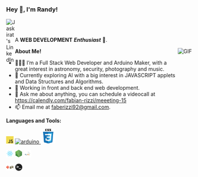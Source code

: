 <h3 title="hehehe"> Hey 👋, I'm Randy!</h3>

<a href="www.linkedin.com/in/randy-gutierrez-4422a423b">
  <img align="left" alt="Jaskirat's LinkedIn" width="24px" src="https://cdn.jsdelivr.net/npm/simple-icons@v3/icons/linkedin.svg" />
</a>

<br />
<br />

A **WEB DEVELOPMENT** ***Enthusiast*** 🚀.
 

  <img align="right" alt="GIF" src="https://i.pinimg.com/originals/e4/26/70/e426702edf874b181aced1e2fa5c6cde.gif" height="250" />

**About Me!**

- 👨🏽‍💻 I’m a Full Stack Web Developer and Arduino Maker, with a great interest in astronomy, security, photography and music.
- 🌱 Currently exploring AI with a big interest in JAVASCRIPT applets and Data Structures and Algorithms. 
- 🤔 Working in front and back end web development.
- 💬 Ask me about anything, you can schedule a videocall at https://calendly.com/fabian-rizzi/meeeting-15
- 📫 Email me at [faberizzi92@gmail.com](mailto:faberizzi92@gmail.com).



**Languages and Tools:**  

<code><img height="20" src="https://raw.githubusercontent.com/github/explore/80688e429a7d4ef2fca1e82350fe8e3517d3494d/topics/javascript/javascript.png"></code>
 <a href="https://www.arduino.cc/" target="_blank"> <img src="https://cdn.worldvectorlogo.com/logos/arduino-1.svg" alt="arduino" width="40" height="40"/> </a>
<a href="https://www.w3schools.com/css/" target="_blank"> <img src="https://raw.githubusercontent.com/devicons/devicon/master/icons/css3/css3-original-wordmark.svg" alt="css3" width="40" height="40"/> </a>

<code><img height="20" src="https://raw.githubusercontent.com/github/explore/80688e429a7d4ef2fca1e82350fe8e3517d3494d/topics/react/react.png"></code>
<code><img height="20" src="https://raw.githubusercontent.com/github/explore/80688e429a7d4ef2fca1e82350fe8e3517d3494d/topics/nodejs/nodejs.png"></code>
<code><img height="20" src="https://raw.githubusercontent.com/github/explore/80688e429a7d4ef2fca1e82350fe8e3517d3494d/topics/mysql/mysql.png"></code>

<code><img height="20" src="https://raw.githubusercontent.com/github/explore/80688e429a7d4ef2fca1e82350fe8e3517d3494d/topics/git/git.png"></code>
<code><img height="20" src="https://raw.githubusercontent.com/github/explore/80688e429a7d4ef2fca1e82350fe8e3517d3494d/topics/terminal/terminal.png"></code>


<!--
**Randyvangz/randyvangz** is a ✨ _special_ ✨ repository because its `README.md` (this file) appears on your GitHub profile.

Here are some ideas to get you started:

- 🔭 I’m currently working on CapaciTechKids
- 🌱 I’m currently learning Machine Learning, Italian and Cyber Security
- 👯 I’m looking to collaborate on new AI models regarding telemetry or music.
- 🤔 I’m looking for social connections!
- 💬 Ask me about ...
- 📫 How to reach me: https://calendly.com/fabian-rizzi/meeeting-15
- 😄 Pronouns: Mr. or Sr.
- ⚡ Fun fact: The Carabinieri (italian police) caught me and my wife speeding. They were holding sub-machineguns. We told them we were late to the airport, showed our boarding passes, we all laughed and they did not make a fuss about it. Italians are the best, aren't they?!
-->
